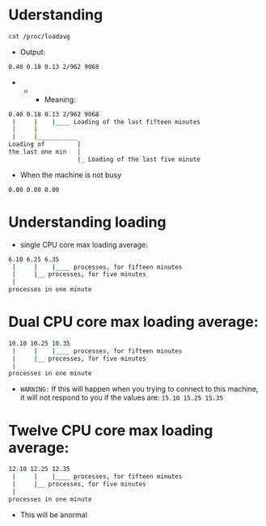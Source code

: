 # Uderstanding
```bash
cat /proc/loadavg 
```
- Output:
```bash
0.40 0.18 0.13 2/962 9068
```
- - - Meaning:
```bash
0.40 0.18 0.13 2/962 9068
 |     |    |____ Loading of the last fifteen minutes
 |     |
 |     |___________
Loading of         |
the last one min   |
                   |_ Loading of the last five minute
```

- When the machine is not busy
```bash
0.00 0.00 0.00
```
# Understanding loading

- single CPU core max loading average:
```bash
6.10 6.25 6.35
 |     |    |____ processes, for fifteen minutes
 |     |__ processes, for five minutes  
 |
processes in one minute
```

# Dual CPU core max loading average:
```bash
10.10 10.25 10.35
 |     |    |____ processes, for fifteen minutes
 |     |__ processes, for five minutes  
 |
processes in one minute
```
- `WARNING:` If this will happen when you trying to connect to this machine, it will not respond to you if 
             the values are: `15.10 15.25 15.35`
             
# Twelve CPU core max loading average:
```bash
12.10 12.25 12.35
 |     |    |____ processes, for fifteen minutes
 |     |__ processes, for five minutes  
 |
processes in one minute
```
- This will be anormal
